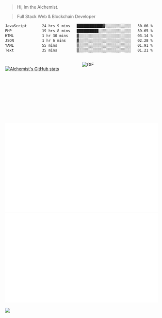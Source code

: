 > Hi, Im the Alchemist.

> Full Stack Web & Blockchain Developer


<!--START_SECTION:waka-->

```text
JavaScript       24 hrs 9 mins   ████████████▓░░░░░░░░░░░░   50.06 %
PHP              19 hrs 8 mins   ██████████░░░░░░░░░░░░░░░   39.65 %
HTML             1 hr 30 mins    ▓░░░░░░░░░░░░░░░░░░░░░░░░   03.14 %
JSON             1 hr 6 mins     ▓░░░░░░░░░░░░░░░░░░░░░░░░   02.28 %
YAML             55 mins         ▒░░░░░░░░░░░░░░░░░░░░░░░░   01.91 %
Text             35 mins         ▒░░░░░░░░░░░░░░░░░░░░░░░░   01.21 %
```

<!--END_SECTION:waka-->


<br />

<img align="right" alt="GIF" src="https://user-images.githubusercontent.com/5355808/139111924-210cc6fa-9fb1-4dac-929d-6324a5836a92.gif" width="250" height="200" />

[![Alchemist's GitHub stats](https://github-readme-stats.vercel.app/api?username=DrMaxis&show_icons=true&theme=outrun&count_private=true)](#)

![](https://raw.githubusercontent.com/DrMaxis/github-stats-transparent/output/generated/overview.svg)
![](https://raw.githubusercontent.com/DrMaxis/github-stats-transparent/output/generated/languages.svg)

 
<a href="https://count.getloli.com/"><img src="https://count.getloli.com/get/@:maxis-the-alchemist?theme=rule34"></a>
<!-- https://count.getloli.com/get/@alchemist?theme=rule34 -->
<br>


